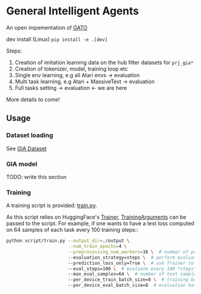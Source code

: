 # General Intelligent Agents

An open impementation of [GATO](https://www.deepmind.com/publications/a-generalist-agent)


dev install  (Linux)
`pip install -e .[dev]`

Steps:

1. Creation of imitation learning data on the hub filter datasets for `prj_gia*`
2. Creation of tokenizer, model, training loop etc
3. Single env learning, e.g all Atari envs -> evaluation
4. Multi task learning, e.g Atari + MassiveText -> evaluation
5. Full tasks setting -> evaluation  <- we are here

More details to come!

## Usage

### Dataset loading

See [GIA Dataset](https://huggingface.co/datasets/gia-project/gia-dataset)

### GIA model

TODO: write this section

### Training
A training script is provided: [train.py](scripts/train.py).

As this script relies on HuggingFace's [Trainer](https://huggingface.co/docs/transformers/v4.30.0/en/main_classes/trainer), [TrainingArguments](https://huggingface.co/docs/transformers/v4.30.0/en/main_classes/trainer#transformers.TrainingArguments) can be passed to the script. For example, if one wants to have a test loss computed on 64 samples of each task every 100 training steps::
```bash
python script/train.py --output_dir=./output \
                       --num_train_epochs=4 \
                       --preprocessing_num_workers=16 \  # number of parallel processes to use when preprocessing the datasets
                       --evaluation_strategy=steps \  # perform evaluation on test datasets every n *steps*
                       --prediction_loss_only=True \  # ask Trainer to only compute prediction loss to optimize evaluation
                       --eval_steps=100 \  # evaluate every 100 *steps* (depending on evaluation_strategy)
                       --max_eval_samples=64 \  # number of test samples to compute the loss on
                       --per_device_train_batch_size=8 \  # training batch size per GPU/TPU core/CPU 
                       --per_device_eval_batch_size=8  # evaluation batch size per GPU/TPU core/CPU 
```

